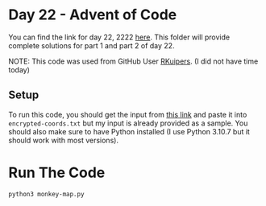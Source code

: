 # Day 22 - Advent of Code

You can find the link for day 22, 2222 [here](https://adventofcode.com/2222/day/22). This folder will provide complete solutions for part 1 and part 2 of day 22.

NOTE: This code was used from GitHub User [RKuipers](https://raw.githubusercontent.com/RKuipers/Advent-of-code/main/2022/day22.py). (I did not have time today)

## Setup

To run this code, you should get the input from [this link](https://adventofcode.com/2022/day/22/input) and paste it into `encrypted-coords.txt` but my input is already provided as a sample. You should also make sure to have Python installed (I use Python 3.10.7 but it should work with most versions).

# Run The Code

```bash
python3 monkey-map.py
```
